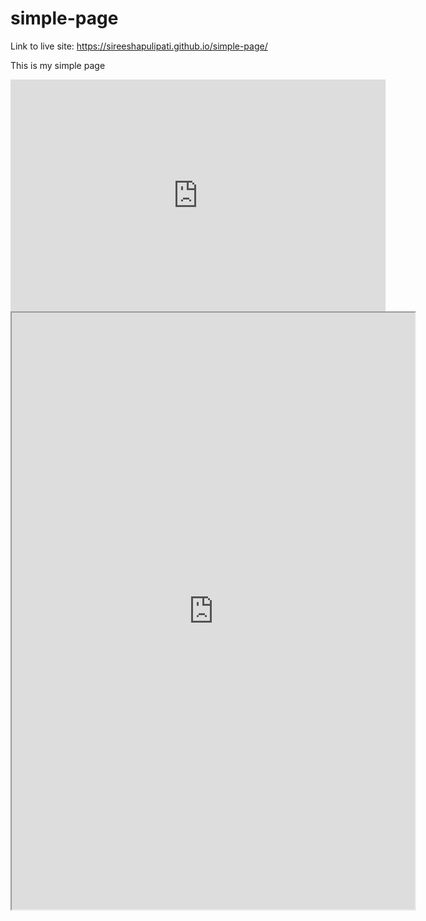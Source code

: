 # simple-page

Link to live site: https://sireeshapulipati.github.io/simple-page/

This is my simple page


<iframe width="600" height="371" seamless frameborder="0" scrolling="no" src="https://docs.google.com/spreadsheets/d/1E1nMCB-A6uASxfs6_asYQZ-v9R7v1pQODkFpmyP0-Uk/pubchart?oid=1202100353&amp;format=interactive"></iframe>

<iframe src="https://public.tableau.com/views/DataVisualizationCourse/DataVizExp?:showVizHome=no&:embed=yes" width="645" height="955"></iframe>
